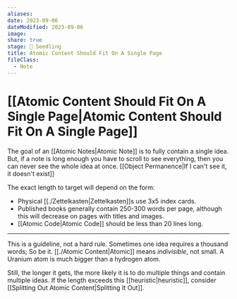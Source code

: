 ```yaml
---
aliases: 
date: 2023-09-06
dateModified: 2023-09-06
image: 
share: true
stage: 🌱 Seedling
title: Atomic Content Should Fit On A Single Page
fileClass:
  - Note
---
```


# [[Atomic Content Should Fit On A Single Page|Atomic Content Should Fit On A Single Page]]

The goal of an [[Atomic Notes|Atomic Note]] is to fully contain a single idea. But, if a note is long enough you have to scroll to see everything, then you can never see the whole idea at once. [[Object Permanence|If I can't see it, it doesn't exist]]

The exact length to target will depend on the form:

- Physical [[./Zettelkasten|Zettelkasten]]s use 3x5 index cards.
- Published books generally contain 250-300 words per page, although this will decrease on pages with titles and images.
- [[Atomic Code|Atomic Code]] should be less than 20 lines long. 

---

This is a guideline, not a hard rule. Sometimes one idea requires a thousand words; So be it. 
[[./Atomic Content|Atomic]] means _indivisible_, not small. A Uranium atom is much bigger than a hydrogen atom.

Still, the longer it gets, the more likely it is to do multiple things and contain multiple ideas. If the length exceeds this [[heuristic|heuristic]], consider [[Splitting Out Atomic Content|Splitting It Out]].
